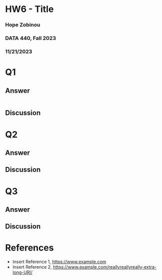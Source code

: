 # HW6 - Title
### Hope Zobinou
### DATA 440, Fall 2023
### 11/21/2023

# Q1

## Answer

```python
```

## Discussion


# Q2

## Answer

## Discussion

# Q3

## Answer

## Discussion

# References

* Insert Reference 1, <https://www.example.com>
* Insert Reference 2, <https://www.example.com/reallyreallyreally-extra-long-URI/>
